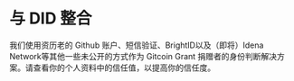 # 与 DID 整合

我们使用资历老的 Github 账户、短信验证、BrightID以及（即将）Idena Network等其他一些未公开的方式作为 Gitcoin Grant 捐赠者的身份判断解决方案。请查看你的个人资料中的信任值，以提高你的信任度。
